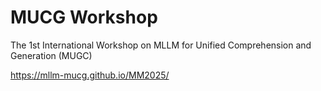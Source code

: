 # MUCG Workshop 

The 1st International Workshop on MLLM for Unified Comprehension and Generation (MUGC)

https://mllm-mucg.github.io/MM2025/